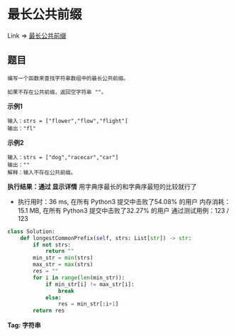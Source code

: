 # 最长公共前缀

Link => [最长公共前缀](https://leetcode-cn.com/problems/longest-common-prefix/)

## 题目

    编写一个函数来查找字符串数组中的最长公共前缀。

    如果不存在公共前缀，返回空字符串 ""。

**示例1**

    输入：strs = ["flower","flow","flight"]
    输出："fl"

**示例2**

    输入：strs = ["dog","racecar","car"]
    输出：""
    解释：输入不存在公共前缀。

**执行结果：通过 显示详情**
用字典序最长的和字典序最短的比较就行了

- 执行用时：36 ms, 在所有 Python3 提交中击败了54.08% 的用户
内存消耗：15.1 MB, 在所有 Python3 提交中击败了32.27% 的用户
通过测试用例：123 / 123

```python
class Solution:
    def longestCommonPrefix(self, strs: List[str]) -> str:
        if not strs:
            return ""
        min_str = min(strs)
        max_str = max(strs)
        res = ""
        for i in range(len(min_str)):
            if min_str[i] != max_str[i]:
                break
            else:
                res = min_str[:i+1]
        return res
```
**Tag: 字符串**

